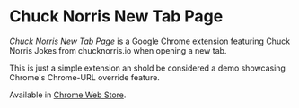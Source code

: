 # Chuck Norris New Tab Page

*Chuck Norris New Tab Page* is a Google Chrome extension featuring Chuck Norris Jokes from chucknorris.io when opening a new tab.

This is just a simple extension an shold be considered a demo showcasing Chrome's Chrome-URL override feature.

Available in [Chrome Web Store](https://chrome.google.com/webstore/detail/chuck-norris-new-tab-page/kbolchgokcljkjojemomohjiijmlafch).
